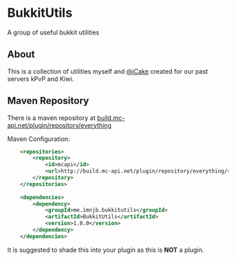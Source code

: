 # BukkitUtils
A group of useful bukkit utilities

## About
This is a collection of utilities myself and [@iCake](https://github.com/icake) created for our past servers kPvP and Kiwi.

## Maven Repository

There is a maven repository at [build.mc-api.net/plugin/repository/everything](http://build.mc-api.net/plugin/repository/everything)

Maven Configuration:

```xml
    <repositories>
        <repository>
            <id>mcapi</id>
            <url>http://build.mc-api.net/plugin/repository/everything/</url>
        </repository>
    </repositories>
    
    <dependencies>
        <dependency>
            <groupId>me.imnjb.bukkitutils</groupId>
            <artifactId>BukkitUtils</artifactId>
            <version>1.0.0</version>
        </dependency>
    </dependencies>
```

It is suggested to shade this into your plugin as this is **NOT** a plugin.
